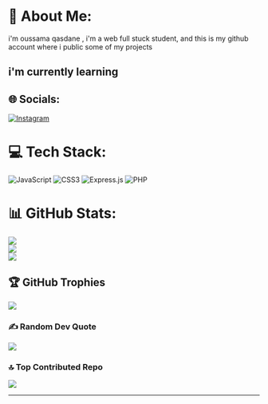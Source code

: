 # 💫 About Me:
i'm oussama qasdane , i'm a web full stuck student, and this is my github account where i public some of my projects
## i'm currently learning


## 🌐 Socials:
[![Instagram](https://img.shields.io/badge/Instagram-%23E4405F.svg?logo=Instagram&logoColor=white)](https://instagram.com/qsdn_thereal) 

# 💻 Tech Stack:
![JavaScript](https://img.shields.io/badge/javascript-%23323330.svg?style=for-the-badge&logo=javascript&logoColor=%23F7DF1E) ![CSS3](https://img.shields.io/badge/css3-%231572B6.svg?style=for-the-badge&logo=css3&logoColor=white) ![Express.js](https://img.shields.io/badge/express.js-%23404d59.svg?style=for-the-badge&logo=express&logoColor=%2361DAFB) ![PHP](https://img.shields.io/badge/php-%23777BB4.svg?style=for-the-badge&logo=php&logoColor=white)
# 📊 GitHub Stats:
![](https://github-readme-stats.vercel.app/api?username=Qasdanovic&theme=dark&hide_border=false&include_all_commits=true&count_private=false)<br/>
![](https://github-readme-streak-stats.herokuapp.com/?user=Qasdanovic&theme=dark&hide_border=false)<br/>
![](https://github-readme-stats.vercel.app/api/top-langs/?username=Qasdanovic&theme=dark&hide_border=false&include_all_commits=true&count_private=false&layout=compact)

## 🏆 GitHub Trophies
![](https://github-profile-trophy.vercel.app/?username=Qasdanović&theme=radical&no-frame=false&no-bg=true&margin-w=4)

### ✍️ Random Dev Quote
![](https://quotes-github-readme.vercel.app/api?type=horizontal&theme=radical)

### 🔝 Top Contributed Repo
![](https://github-contributor-stats.vercel.app/api?username=Qasdanović&limit=5&theme=dark&combine_all_yearly_contributions=true)

---

<!-- Proudly created with GPRM ( https://gprm.itsvg.in ) -->
